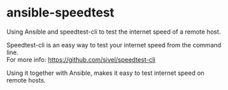 # ansible-speedtest
Using Ansible and speedtest-cli to test the internet speed of a remote host.

Speedtest-cli is an easy way to test your internet speed from the command line.  
For more info: https://github.com/sivel/speedtest-cli

Using it together with Ansible, makes it easy to test internet speed on remote hosts.
